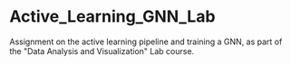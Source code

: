 # Active_Learning_GNN_Lab
Assignment on the active learning pipeline and training a GNN, as part of the "Data Analysis and Visualization" Lab course.
